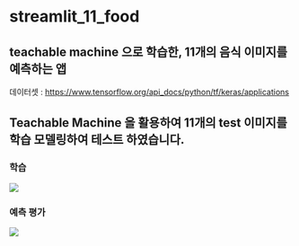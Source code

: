 # streamlit_11_food

## teachable machine 으로 학습한, 11개의 음식 이미지를 예측하는 앱

데이터셋 : https://www.tensorflow.org/api_docs/python/tf/keras/applications

## Teachable Machine 을 활용하여 11개의 test 이미지를 학습 모델링하여 테스트 하였습니다.
### 학습
<p align="left">
<img src="https://github.com/sorktjrrb/streamlit_project1/assets/167832045/b19ae61a-1364-4e93-b741-650ca57c9eac">
</p>

### 예측 평가
<p align="left">
<img src="https://github.com/sorktjrrb/streamlit_11_food/assets/167832045/f5aac2dc-24d8-4e4c-8baa-60dd6a7f0cd1">
</p>
